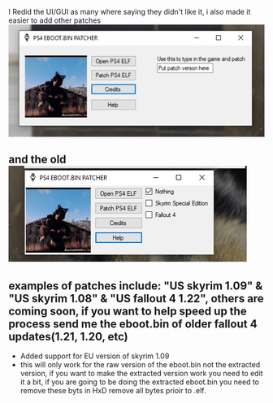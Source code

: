 I Redid the UI/GUI as many where saying they didn't like it, i also made it easier to add other patches
![Screenshot](new.png)


and the old
![Screenshot](old.png)
------------------------------------------------------------------------------------------------------------------
examples of patches include: "US skyrim 1.09" & "US skyrim 1.08" & "US fallout 4 1.22", others are coming soon, if you want to help speed up the process send me the eboot.bin of older fallout 4 updates(1.21, 1.20, etc)
--------------------------------------------------------------------------------------------------------------------------------------------------------------------------------------------------------------------------
- Added support for EU version of skyrim 1.09
- this will only work for the raw version of the eboot.bin not the extracted version, if you want to make the extracted version work you need to edit it a bit, if you are going to be doing the extracted eboot.bin you need to remove these byts in HxD
remove all bytes prioir to .elf.